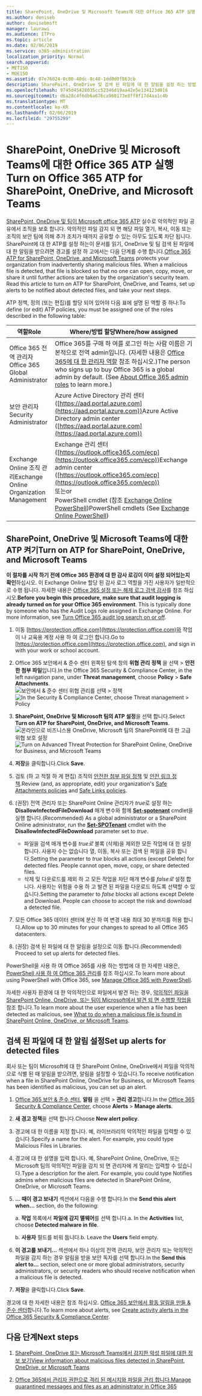 ```yaml
---
title: SharePoint, OneDrive 및 Microsoft Teams에 대한 Office 365 ATP 실행
ms.author: deniseb
author: denisebmsft
manager: laurawi
ms.audience: ITPro
ms.topic: article
ms.date: 02/06/2019
ms.service: o365-administration
localization_priority: Normal
search.appverid:
- MET150
- MOE150
ms.assetid: 07e76024-0c80-40dc-8c48-1dd0d0f863cb
description: SharePoint, OneDrive 및 검색 된 파일에 대 한 알림을 설정 하는 방법을 포함 하 여 팀에 대 한 ATP를 설정 하는 방법에 알아봅니다.
ms.openlocfilehash: 9745d45428035cc52346d19aa42e5e134123d016
ms.sourcegitcommit: d6a28c4f6db6a676ca960173e8ff8f17d4aa1c4b
ms.translationtype: MT
ms.contentlocale: ko-KR
ms.lasthandoff: 02/06/2019
ms.locfileid: "29755299"
---
```

# <a name="turn-on-office-365-atp-for-sharepoint-onedrive-and-microsoft-teams"></a><span data-ttu-id="d8b3e-103">SharePoint, OneDrive 및 Microsoft Teams에 대한 Office 365 ATP 실행</span><span class="sxs-lookup"><span data-stu-id="d8b3e-103">Turn on Office 365 ATP for SharePoint, OneDrive, and Microsoft Teams</span></span>

<span data-ttu-id="d8b3e-p101">[SharePoint, OneDrive 및 팀이 Microsoft office 365 ATP](atp-for-spo-odb-and-teams.md) 실수로 악의적인 파일 공유에서 조직을 보호 합니다. 악의적인 파일 감지 되 면 해당 파일 열기, 복사, 이동 또는 조직의 보안 팀에 의해 추가 조치가 때까지 공유할 수 있는 아무도 있도록 차단 됩니다. SharePoint에 대 한 ATP를 설정 하는이 문서를 읽기, OneDrive 및 팀 검색 된 파일에 대 한 알림을 받으려면 경고를 설정 하 고에서는 다음 단계를 수행 합니다.</span><span class="sxs-lookup"><span data-stu-id="d8b3e-p101">[Office 365 ATP for SharePoint, OneDrive, and Microsoft Teams](atp-for-spo-odb-and-teams.md) protects your organization from inadvertently sharing malicious files. When a malicious file is detected, that file is blocked so that no one can open, copy, move, or share it until further actions are taken by the organization's security team. Read this article to turn on ATP for SharePoint, OneDrive, and Teams, set up alerts to be notified about detected files, and take your next steps.</span></span> 
  
<span data-ttu-id="d8b3e-107">ATP 정책, 정의 (또는 편집)를 할당 되어 있어야 다음 표에 설명 된 역할 중 하나:</span><span class="sxs-lookup"><span data-stu-id="d8b3e-107">To define (or edit) ATP policies, you must be assigned one of the roles described in the following table:</span></span>

|<span data-ttu-id="d8b3e-108">역할</span><span class="sxs-lookup"><span data-stu-id="d8b3e-108">Role</span></span>  |<span data-ttu-id="d8b3e-109">Where/방법 할당</span><span class="sxs-lookup"><span data-stu-id="d8b3e-109">Where/how assigned</span></span>  |
|---------|---------|
|<span data-ttu-id="d8b3e-110">Office 365 전역 관리자</span><span class="sxs-lookup"><span data-stu-id="d8b3e-110">Office 365 Global Administrator</span></span> |<span data-ttu-id="d8b3e-p102">Office 365를 구매 하 여를 로그인 하는 사람 이름은 기본적으로 전역 admin입니다. (자세한 내용은 [Office 365에 대 한 관리자 역할](https://docs.microsoft.com/office365/admin/add-users/about-admin-roles) 참조 하십시오.)</span><span class="sxs-lookup"><span data-stu-id="d8b3e-p102">The person who signs up to buy Office 365 is a global admin by default. (See [About Office 365 admin roles](https://docs.microsoft.com/office365/admin/add-users/about-admin-roles) to learn more.)</span></span>         |
|<span data-ttu-id="d8b3e-113">보안 관리자</span><span class="sxs-lookup"><span data-stu-id="d8b3e-113">Security Administrator</span></span> |<span data-ttu-id="d8b3e-114">Azure Active Directory 관리 센터 ([https://aad.portal.azure.com](https://aad.portal.azure.com))</span><span class="sxs-lookup"><span data-stu-id="d8b3e-114">Azure Active Directory admin center ([https://aad.portal.azure.com](https://aad.portal.azure.com))</span></span>|
|<span data-ttu-id="d8b3e-115">Exchange Online 조직 관리</span><span class="sxs-lookup"><span data-stu-id="d8b3e-115">Exchange Online Organization Management</span></span> |<span data-ttu-id="d8b3e-116">Exchange 관리 센터 ([https://outlook.office365.com/ecp](https://outlook.office365.com/ecp))</span><span class="sxs-lookup"><span data-stu-id="d8b3e-116">Exchange admin center ([https://outlook.office365.com/ecp](https://outlook.office365.com/ecp))</span></span> <br><span data-ttu-id="d8b3e-117">또는</span><span class="sxs-lookup"><span data-stu-id="d8b3e-117">or</span></span> <br>  <span data-ttu-id="d8b3e-118">PowerShell cmdlet (참조 [Exchange Online PowerShell](https://docs.microsoft.com/powershell/exchange/exchange-online/exchange-online-powershell?view=exchange-ps))</span><span class="sxs-lookup"><span data-stu-id="d8b3e-118">PowerShell cmdlets (See [Exchange Online PowerShell](https://docs.microsoft.com/powershell/exchange/exchange-online/exchange-online-powershell?view=exchange-ps))</span></span> |
  
## <a name="turn-on-atp-for-sharepoint-onedrive-and-microsoft-teams"></a><span data-ttu-id="d8b3e-119">SharePoint, OneDrive 및 Microsoft Teams에 대한 ATP 켜기</span><span class="sxs-lookup"><span data-stu-id="d8b3e-119">Turn on ATP for SharePoint, OneDrive, and Microsoft Teams</span></span>

<span data-ttu-id="d8b3e-p103">**이 절차를 시작 하기 전에 Office 365 환경에 대 한 감사 로깅이 이미 설정 되어있는지 확인**하십시오. 이 Exchange Online 할당 된 감사 로그 역할을 가진 사용자가 일반적으로 수행 됩니다. 자세한 내용은 [Office 365 설정 또는 해제 로그 검색 감사](turn-audit-log-search-on-or-off.md)를 참조 하십시오.</span><span class="sxs-lookup"><span data-stu-id="d8b3e-p103">**Before you begin this procedure, make sure that audit logging is already turned on for your Office 365 environment**. This is typically done by someone who has the Audit Logs role assigned in Exchange Online. For more information, see [Turn Office 365 audit log search on or off](turn-audit-log-search-on-or-off.md).</span></span>
  
1. <span data-ttu-id="d8b3e-123">이동 [https://protection.office.com](https://protection.office.com)와 작업이 나 교육용 계정 사용 하 여 로그인 합니다.</span><span class="sxs-lookup"><span data-stu-id="d8b3e-123">Go to [https://protection.office.com](https://protection.office.com), and sign in with your work or school account.</span></span>
    
2. <span data-ttu-id="d8b3e-124">Office 365 보안에서 &amp; 준수 센터 왼쪽된 탐색 창의 **위협 관리** **정책** 을 선택 \> **안전한 첨부 파일**입니다.</span><span class="sxs-lookup"><span data-stu-id="d8b3e-124">In the Office 365 Security &amp; Compliance Center, in the left navigation pane, under **Threat management**, choose **Policy** \> **Safe Attachments**.</span></span> <br/><span data-ttu-id="d8b3e-125">![보안에서 &amp; 준수 센터 위협 관리를 선택 \> 정책](media/08849c91-f043-4cd1-a55e-d440c86442f2.png)</span><span class="sxs-lookup"><span data-stu-id="d8b3e-125">![In the Security &amp; Compliance Center, choose Threat management \> Policy](media/08849c91-f043-4cd1-a55e-d440c86442f2.png)</span></span>
  
3. <span data-ttu-id="d8b3e-126">**SharePoint, OneDrive 및 Microsoft 팀의 ATP 설정**을 선택 합니다.</span><span class="sxs-lookup"><span data-stu-id="d8b3e-126">Select **Turn on ATP for SharePoint, OneDrive, and Microsoft Teams**.</span></span><br/><span data-ttu-id="d8b3e-127">![온라인으로 비즈니스용 OneDrive, Microsoft 팀의 SharePoint에 대 한 고급 위협 보호 설정](media/48cfaace-59cc-4e60-bf86-05ff6b99bdbf.png)</span><span class="sxs-lookup"><span data-stu-id="d8b3e-127">![Turn on Advanced Threat Protection for SharePoint Online, OneDrive for Business, and Microsoft Teams](media/48cfaace-59cc-4e60-bf86-05ff6b99bdbf.png)</span></span>
  
4. <span data-ttu-id="d8b3e-128">**저장**을 클릭합니다.</span><span class="sxs-lookup"><span data-stu-id="d8b3e-128">Click **Save**.</span></span>
    
5. <span data-ttu-id="d8b3e-129">검토 (하 고 적절 하 게 편집) 조직의 [안전한 첨부 파일 정책](set-up-atp-safe-attachments-policies.md) 및 [안전 링크 정책](set-up-atp-safe-links-policies.md).</span><span class="sxs-lookup"><span data-stu-id="d8b3e-129">Review (and, as appropriate, edit) your organization's [Safe Attachments policies](set-up-atp-safe-attachments-policies.md) and [Safe Links policies](set-up-atp-safe-links-policies.md).</span></span>
    
6. <span data-ttu-id="d8b3e-130">(권장) 전역 관리자 또는 SharePoint Online 관리자가 *true*로 설정 하는 **DisallowInfectedFileDownload** 매개 변수와 함께 **[Set-spotenant](https://docs.microsoft.com/powershell/module/sharepoint-online/Set-SPOTenant?view=sharepoint-ps)** cmdlet을 실행 합니다.</span><span class="sxs-lookup"><span data-stu-id="d8b3e-130">(Recommended) As a global administrator or a SharePoint Online administrator, run the **[Set-SPOTenant](https://docs.microsoft.com/powershell/module/sharepoint-online/Set-SPOTenant?view=sharepoint-ps)** cmdlet with the **DisallowInfectedFileDownload** parameter set to  *true*.</span></span> <br/>
      - <span data-ttu-id="d8b3e-p104">파일을 검색 매개 변수를 *true로* 블록 (삭제)을 제외한 모든 작업에 대 한 설정 합니다. 사용자 수는 없습니다 열, 이동, 복사 또는 검색 된 파일을 공유 합니다.</span><span class="sxs-lookup"><span data-stu-id="d8b3e-p104">Setting the parameter to *true* blocks all actions (except Delete) for detected files. People cannot open, move, copy, or share detected files.</span></span>
      - <span data-ttu-id="d8b3e-p105">삭제 및 다운로드를 제외 하 고 모든 작업을 차단 매개 변수를 *false로* 설정 합니다. 사용자는 위험을 수용 하 고 발견 된 파일을 다운로드 하도록 선택할 수 있습니다.</span><span class="sxs-lookup"><span data-stu-id="d8b3e-p105">Setting the parameter to *false* blocks all actions except Delete and Download. People can choose to accept the risk and download a detected file.</span></span>  
   
7. <span data-ttu-id="d8b3e-135">모든 Office 365 데이터 센터에 분산 하 여 변경 내용 최대 30 분까지를 허용 합니다.</span><span class="sxs-lookup"><span data-stu-id="d8b3e-135">Allow up to 30 minutes for your changes to spread to all Office 365 datacenters.</span></span>
    
8. <span data-ttu-id="d8b3e-136">(권장) 검색 된 파일에 대 한 알림을 설정으로 이동 합니다.</span><span class="sxs-lookup"><span data-stu-id="d8b3e-136">(Recommended) Proceed to set up alerts for detected files.</span></span>
    
<span data-ttu-id="d8b3e-137">PowerShell을 사용 하 여 Office 365를 사용 하는 방법에 대 한 자세한 내용은, [PowerShell 사용 하 여 Office 365 관리](https://docs.microsoft.com/office365/enterprise/powershell/manage-office-365-with-office-365-powershell)를 참조 하십시오.</span><span class="sxs-lookup"><span data-stu-id="d8b3e-137">To learn more about using PowerShell with Office 365, see [Manage Office 365 with PowerShell](https://docs.microsoft.com/office365/enterprise/powershell/manage-office-365-with-office-365-powershell).</span></span> 

<span data-ttu-id="d8b3e-138">자세한 사용자 환경에 대 한 악의적인으로 파일에서 발견 하는 경우, [악의적인 파일을 SharePoint Online, OneDrive, 또는 팀이 Microsoft에서 발견 되 면 수행할 작업을](https://support.office.com/article/01e902ad-a903-4e0f-b093-1e1ac0c37ad2)참조 합니다.</span><span class="sxs-lookup"><span data-stu-id="d8b3e-138">To learn more about the user experience when a file has been detected as malicious, see [What to do when a malicious file is found in SharePoint Online, OneDrive, or Microsoft Teams](https://support.office.com/article/01e902ad-a903-4e0f-b093-1e1ac0c37ad2).</span></span> 
  
## <a name="set-up-alerts-for-detected-files"></a><span data-ttu-id="d8b3e-139">검색 된 파일에 대 한 알림 설정</span><span class="sxs-lookup"><span data-stu-id="d8b3e-139">Set up alerts for detected files</span></span>

<span data-ttu-id="d8b3e-140">회사 또는 팀이 Microsoft에 대 한 SharePoint Online, OneDrive에서 파일을 악의적으로 식별 된 때 알림을 받으려면, 알림을 설정할 수 있습니다.</span><span class="sxs-lookup"><span data-stu-id="d8b3e-140">To receive notification when a file in SharePoint Online, OneDrive for Business, or Microsoft Teams has been identified as malicious, you can set up an alert.</span></span>
  
1. <span data-ttu-id="d8b3e-141">[Office 365 보안 &amp; 준수 센터](https://protection.office.com), **알림** 을 선택 \> **관리 경고**합니다.</span><span class="sxs-lookup"><span data-stu-id="d8b3e-141">In the [Office 365 Security &amp; Compliance Center](https://protection.office.com), choose **Alerts** \> **Manage alerts**.</span></span>
    
2. <span data-ttu-id="d8b3e-142">**새 경고 정책**을 선택 합니다.</span><span class="sxs-lookup"><span data-stu-id="d8b3e-142">Choose **New alert policy**.</span></span>
    
3. <span data-ttu-id="d8b3e-p106">경고에 대 한 이름을 지정 합니다. 예, 라이브러리의 악의적인 파일을 입력할 수 있습니다.</span><span class="sxs-lookup"><span data-stu-id="d8b3e-p106">Specify a name for the alert. For example, you could type Malicious Files in Libraries.</span></span>
    
4. <span data-ttu-id="d8b3e-p107">경고에 대 한 설명을 입력 합니다. 예, SharePoint Online, OneDrive, 또는 Microsoft 팀의 악의적인 파일을 감지 되 면 관리자에 게 알리는 입력할 수 있습니다.</span><span class="sxs-lookup"><span data-stu-id="d8b3e-p107">Type a description for the alert. For example, you could type Notifies admins when malicious files are detected in SharePoint Online, OneDrive, or Microsoft Teams.</span></span>
    
5. <span data-ttu-id="d8b3e-147">**... 때이 경고 보내기** 섹션에서 다음을 수행 합니다.</span><span class="sxs-lookup"><span data-stu-id="d8b3e-147">In the **Send this alert when...** section, do the following:</span></span> 
    
    <span data-ttu-id="d8b3e-p108">a. **작업** 목록에서 **파일에 감지 맬웨어**를 선택 합니다.</span><span class="sxs-lookup"><span data-stu-id="d8b3e-p108">a. In the **Activities** list, choose **Detected malware in file**.</span></span>
    
    <span data-ttu-id="d8b3e-p109">b. **사용자** 필드를 비워 둡니다.</span><span class="sxs-lookup"><span data-stu-id="d8b3e-p109">b. Leave the **Users** field empty.</span></span> 
    
6. <span data-ttu-id="d8b3e-152">**이 경고를 보내기...** 섹션에서 하나 이상의 전역 관리자, 보안 관리자 또는 악의적인 파일을 감지 하는 경우 알림을 받을 보안 독자를 선택 합니다.</span><span class="sxs-lookup"><span data-stu-id="d8b3e-152">In the **Send this alert to...** section, select one or more global administrators, security administrators, or security readers who should receive notification when a malicious file is detected.</span></span> 
    
7. <span data-ttu-id="d8b3e-153">**저장**을 클릭합니다.</span><span class="sxs-lookup"><span data-stu-id="d8b3e-153">Click **Save**.</span></span>
    
<span data-ttu-id="d8b3e-154">경고에 대 한 자세한 내용은 참조 하십시오. [Office 365 보안에서 활동 알림을 만들 &amp; 준수 센터](create-activity-alerts.md)합니다.</span><span class="sxs-lookup"><span data-stu-id="d8b3e-154">To learn more about alerts, see [Create activity alerts in the Office 365 Security &amp; Compliance Center](create-activity-alerts.md).</span></span> 
  
## <a name="next-steps"></a><span data-ttu-id="d8b3e-155">다음 단계</span><span class="sxs-lookup"><span data-stu-id="d8b3e-155">Next steps</span></span>

1. [<span data-ttu-id="d8b3e-156">SharePoint, OneDrive 또는 Microsoft Teams에서 감지한 악성 파일에 대한 정보 보기</span><span class="sxs-lookup"><span data-stu-id="d8b3e-156">View information about malicious files detected in SharePoint, OneDrive, or Microsoft Teams</span></span>](malicious-files-detected-in-spo-odb-or-teams.md)
    
2. [<span data-ttu-id="d8b3e-157">Office 365에서 관리자 권한으로 격리 된 메시지와 파일을 관리 합니다.</span><span class="sxs-lookup"><span data-stu-id="d8b3e-157">Manage quarantined messages and files as an administrator in Office 365</span></span>](manage-quarantined-messages-and-files.md)
    

  

